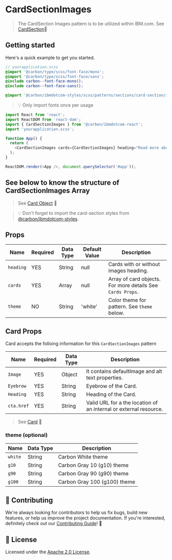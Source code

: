# CardSectionImages

> The CardSection Images pattern is to be utilized within IBM.com. See
> [CardSection](https://github.com/mkothur/ibm-dotcom-library/blob/master/packages/react/src/patterns/sections/CardSection/README.md)👀

## Getting started

Here's a quick example to get you started.

```scss
// yourapplication.scss
@import '@carbon/type/scss/font-face/mono';
@import '@carbon/type/scss/font-face/sans';
@include carbon--font-face-mono();
@include carbon--font-face-sans();

@import '@carbon/ibmdotcom-styles/scss/patterns/sections/card-section/index';
```

> 💡 Only import fonts once per usage

```javascript
import React from 'react';
import ReactDOM from 'react-dom';
import { CardSectionImages } from '@carbon/ibmdotcom-react';
import 'yourapplication.scss';

function App() {
  return (
    <CardSectionImages cards={CardSectionImages} heading="Read more about it" />
  );
}

ReactDOM.render(<App />, document.querySelector('#app'));
```

## See below to know the structure of CardSectionImages Array

> See
> [Card Object](https://github.com/mkothur/ibm-dotcom-library/blob/master/packages/react/src/patterns/sections/CardSection/__stories__/data/cards.json)
> 👀

> 💡 Don't forget to import the card-section styles from
> [@carbon/ibmdotcom-styles](https://github.com/carbon-design-system/ibm-dotcom-library/blob/master/packages/styles).

## Props

| Name      | Required | Data Type | Default Value | Description                                                |
| --------- | -------- | --------- | ------------- | ---------------------------------------------------------- |
| `heading` | YES      | String    | null          | Cards with or without images heading.                      |
| `cards`   | YES      | Array     | null          | Array of card objects. For more details See `Cards Props`. |
| `theme`   | NO       | String    | 'white'       | Color theme for pattern. See `theme` below.                |

## Card Props

Card accepts the folloing information for this `CardSectionImages` pattern

| Name       | Required | Data Type | Description                                                       |
| ---------- | -------- | --------- | ----------------------------------------------------------------- |
| `Image`    | YES      | Object    | It contains defaultImage and alt text properties.                 |
| `Eyebrow`  | YES      | String    | Eyebrow of the Card.                                              |
| `Heading`  | YES      | String    | Heading of the Card.                                              |
| `cta.href` | YES      | String    | Valid URL for a the location of an internal or external resource. |

> See
> [Card](https://github.com/mkothur/ibm-dotcom-library/blob/master/packages/react/src/patterns/sub-patterns/card/README.md)
> 👀

### theme (optional)

| Name    | Data Type | Description                  |
| ------- | --------- | ---------------------------- |
| `white` | String    | Carbon White theme           |
| `g10`   | String    | Carbon Gray 10 (g10) theme   |
| `g90`   | String    | Carbon Gray 90 (g90) theme   |
| `g100`  | String    | Carbon Gray 100 (g100) theme |

## 🙌 Contributing

We're always looking for contributors to help us fix bugs, build new features,
or help us improve the project documentation. If you're interested, definitely
check out our
[Contributing Guide](https://github.com/carbon-design-system/ibm-dotcom-library/blob/master/.github/CONTRIBUTING.md)!
👀

## 📝 License

Licensed under the
[Apache 2.0 License](https://github.com/carbon-design-system/ibm-dotcom-library/blob/master/LICENSE).
